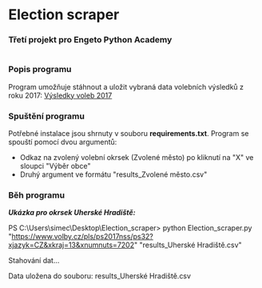 # Election scraper
### **Třetí projekt pro Engeto Python Academy**
#

### **Popis programu**
Program umožňuje stáhnout a uložit vybraná data volebních výsledků z roku 2017: 
[Výsledky voleb 2017](https://www.volby.cz/pls/ps2017nss/ps3?xjazyk=CZ "Výsledky voleb 2017")

### **Spuštění programu**
Potřebné instalace jsou shrnuty v souboru **requirements.txt**.
Program se spouští pomocí dvou argumentů:
* Odkaz na zvolený volební okrsek (Zvolené město) po kliknutí na "X" ve sloupci "Výběr obce"
* Druhý argument ve formátu "results_Zvolené město.csv"

### **Běh programu**
**_Ukázka pro okrsek Uherské Hradiště:_**

PS C:\Users\simec\Desktop\Election_scraper> python Election_scraper.py "https://www.volby.cz/pls/ps2017nss/ps32?xjazyk=CZ&xkraj=13&xnumnuts=7202" "results_Uherské Hradiště.csv"

Stahování dat...

Data uložena do souboru: results_Uherské Hradiště.csv






